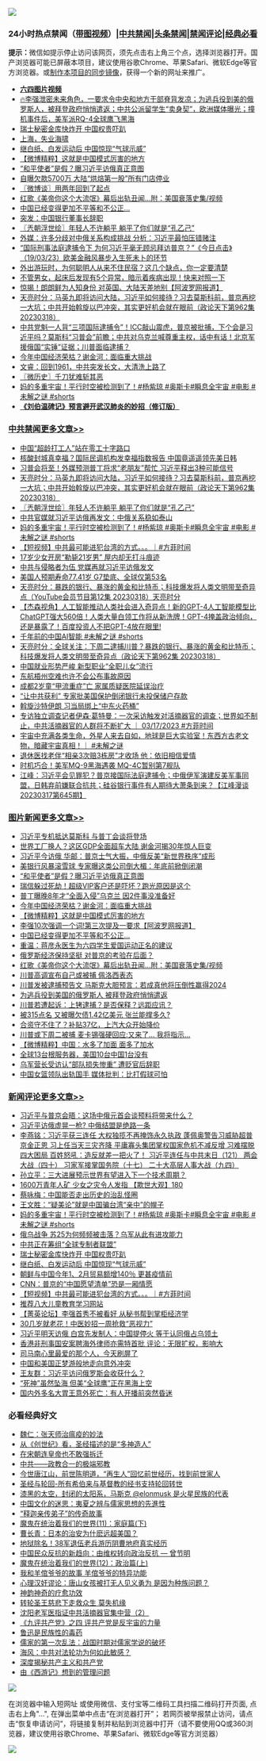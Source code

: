 ![](https://raw.githubusercontent.com/jsvpn/jsproxy/dev/64photo/fqnews-qr.jpg)

<div id="tt">
<h3>24小时热点禁闻（<a href="https://aaa.v2dns.tk/?QAjUl=BgRp5UNKRn&T5Vk=fPVH&Q59Ab=WxGE" target="_blank">带图视频</a>）|<a href="#%E4%B8%AD%E5%85%B1%E7%A6%81%E9%97%BB%E6%9B%B4%E5%A4%9A%E6%96%87%E7%AB%A0">中共禁闻</a>|<a href="#%E5%9B%BE%E7%89%87%E6%96%B0%E9%97%BB%E6%9B%B4%E5%A4%9A%E6%96%87%E7%AB%A0">头条禁闻</a>|<a href="#%E6%96%B0%E9%97%BB%E8%AF%84%E8%AE%BA%E6%9B%B4%E5%A4%9A%E6%96%87%E7%AB%A0">禁闻评论|<a href="#%E5%BF%85%E7%9C%8B%E7%BB%8F%E5%85%B8%E5%A5%BD%E6%96%87">经典必看</a></h3>
<div><b>提示：</b>微信如提示停止访问该网页，须先点击右上角三个点，选择浏览器打开。国产浏览器可能已屏蔽本项目，建议使用谷歌Chrome、苹果Safari、微软Edge等官方浏览器。或<a href="%E5%88%B6%E4%BD%9Cgit%E7%A6%81%E9%97%BB%E9%95%9C%E5%83%8F.md">制作本项目的同步镜像</a>，获得一个新的网址来推广。</div>
<ul>
<li><b><a href="http://d2.v2rss.gq/64.mp4" target="_blank">六四图片视频</a></b></li>
<li><a href="/sohnews/20230319/1861878.md">🔥李强泄密未来角色，一要求令中央和地方干部脊背发凉；为逃兵役到美的俄罗斯人，被拜登政府悄悄遣返；中共公派留学生“卖身契”，欧洲媒体曝光；撞机事件后，美军派RQ-4全球鹰飞黑海</a></li>
<li><a href="/comments/20230320/1861902.md">瑞士秘密金库快炸开 中国权贵吓趴</a></li>
<li><a href="/cnnews/20230320/1862008.md">上海，失业海啸</a></li>
<li><a href="/comments/20230319/1861865.md">继白纸、白发运动后 中国惊现“气球示威”</a></li>
<li><a href="/topimagenews/20230320/1861981.md">【微博精粹】这就是中国模式厉害的地方</a></li>
<li><a href="/topimagenews/20230320/1862039.md">“和平使者”是假？曝习近平访俄真正意图</a></li>
<li><a href="/ssgc/20230320/1861906.md">自曝欠款5700万 大陆“烘焙第一股”所有门店停业</a></li>
<li><a href="/ssgc/20230320/1861953.md">〖微博谈〗用两年回到了起点</a></li>
<li><a href="/topimagenews/20230320/1861896.md">红歌《美帝你这个大流氓》幕后出轨丑闻…附：美国衰落史集/视频</a></li>
<li><a href="/topimagenews/20230320/1861955.md">中国已经变得更加不平等和不公正…</a></li>
<li><a href="/finance/20230320/1862001.md">突发：中国银行董事长辞职</a></li>
<li><a href="/cbnews/20230320/1861964.md">〖兲朝浮世绘〗年轻人不许躺平 躺平了你们就是“孔乙己”</a></li>
<li><a href="/baitai/20230320/1861914.md">外媒：许多分歧对中俄关系构成挑战 分析：习近平最怕压错赌注</a></li>
<li><a href="/sohnews/20230320/1861882.md">“国际刑事法庭逮捕令下 为何习近平毫无顾忌拜访普京？”《今日点击》（19/03/23）欧美金融风暴步入生死未卜的环节</a></li>
<li><a href="/funmedia/20230320/1861937.md">外出游玩时，为何聪明人从来不住民宿？这几个缺点，你一定要清楚</a></li>
<li><a href="/health/20230320/1861921.md">不管男女，起床后发现有5个异常，暗示着疾病出现！快来对照一下</a></li>
<li><a href="/cnnews/20230320/1861992.md">惊揭！朗朗鲜为人知身份 对英国、大陆天差地别【阿波罗网报道】</a></li>
<li><a href="/cbnews/20230320/1861967.md">天亮时分：马英九即将访问大陆，习近平如何接待？习去莫斯科前，普京再挖一大坑；中共开始斡旋以巴冲突，其实更好机会就在眼前（政论天下第962集 20230318）</a></li>
<li><a href="/sohnews/20230320/1862022.md">中共党魁一人背“三项国际逮捕令”！ICC敲山震虎，普京被批捕，下个会是习近平吗？莫斯科“习普会”前瞻；中共对乌克兰喊尊重主权，话中有话！北京军援俄国“实锤”证据；川普面临逮捕？</a></li>
<li><a href="/topimagenews/20230320/1861987.md">今年中国经济荣枯？谢金河：面临重大挑战</a></li>
<li><a href="/sohnews/20230320/1862017.md">文睿：回到1961，中共突发长文，大清洗上路了</a></li>
<li><a href="/bblog/20230320/1861952.md">〖微历史〗千刀犹难斩其恶</a></li>
<li><a href="/comments/20230320/1861915.md">妈的多重宇宙！平行时空被检测到了！#杨紫琼 #奥斯卡#瞬息全宇宙 #电影 #未解之谜 #shorts</a></li>
<li><b><a href="/comments/20200207/1272816.md" target="_blank">《刘伯温碑记》预言避开武汉肺炎的妙招（修订版）</a></b></li>
</ul>
</div>

<div class="catlist">
<h3><a href="/cbnews/" target="_blank">中共禁闻</a><span><a href="/cbnews/" target="_blank" rel="nofollow">更多文章>></a></span></h3>
<ul>
<li><a href="/cbnews/20230320/1862050.md" target="_blank">中国“超龄打工人”站在零工十字路口</a></li>
<li><a href="/cbnews/20230320/1862041.md" target="_blank">核酸封城真幸福？国际民调机构发幸福指数报告 中国竟遥遥领先美日韩</a></li>
<li><a href="/cbnews/20230320/1862037.md" target="_blank">习普会将至！外媒预测普丁将求“老朋友”帮忙 习近平释出3种可能信号</a></li>
<li><a href="/cbnews/20230320/1861967.md" target="_blank">天亮时分：马英九即将访问大陆，习近平如何接待？习去莫斯科前，普京再挖一大坑；中共开始斡旋以巴冲突，其实更好机会就在眼前（政论天下第962集 20230318）</a></li>
<li><a href="/cbnews/20230320/1861964.md" target="_blank">〖兲朝浮世绘〗年轻人不许躺平 躺平了你们就是“孔乙己”</a></li>
<li><a href="/cbnews/20230320/1861947.md" target="_blank">中共官媒就习近平访俄再发文：中俄关系稳如泰山</a></li>
<li><a href="/comments/20230320/1861915.md" target="_blank">妈的多重宇宙！平行时空被检测到了！#杨紫琼 #奥斯卡#瞬息全宇宙 #电影 #未解之谜 #shorts</a></li>
<li><a href="/comments/20230319/1861860.md" target="_blank">【短视频】中共最可能进犯台湾的方式。。。｜#方菲时间</a></li>
<li><a href="/cbnews/20230319/1861791.md" target="_blank">17岁少女开房“勒毙21岁男” 屋内却无打斗痕迹</a></li>
<li><a href="/cbnews/20230319/1861790.md" target="_blank">中共与侵略者为伍 党媒再就习近平访俄发文</a></li>
<li><a href="/cbnews/20230319/1861789.md" target="_blank">美国人预期寿命77.41岁 G7垫底、全球仅第53名</a></li>
<li><a href="/cbnews/20230319/1861729.md" target="_blank">天亮时分：暴跌的银行、暴涨的黄金和比特币；科技爆发将人类文明带至奇异点（YouTube会员节目第12集 20230318）天亮时分</a></li>
<li><a href="/comments/20230319/1861718.md" target="_blank">【杰森视角】人工智能推动人类社会进入奇异点！新的GPT-4人工智能模型比ChatGPT强大560倍！人类大量白领工作将从新洗牌！GPT-4掩盖政治倾向，还是暴露了！百度投资人不把GPT-4放在眼里!</a></li>
<li><a href="/comments/20230319/1861717.md" target="_blank">千年前的中国AI智能 #未解之谜 #shorts</a></li>
<li><a href="/cbnews/20230319/1861711.md" target="_blank">天亮时分：全球关注：下周二逮捕川普？暴跌的银行、暴涨的黄金和比特币；科技爆发将人类文明带至奇异点（政论天下第962集 20230318）</a></li>
<li><a href="/cbnews/20230319/1861704.md" target="_blank">中国就业形势严峻 新型职业“全职儿女”流行</a></li>
<li><a href="/cbnews/20230319/1861663.md" target="_blank">东航梧州空难也许不会公布事故原因</a></li>
<li><a href="/cbnews/20230319/1861595.md" target="_blank">成都2岁童“甲流重症”亡 家属质疑医院延误治疗</a></li>
<li><a href="/cbnews/20230318/1861585.md" target="_blank">“让中共获利” 专家批美国保护倒闭银行未投保储户存款</a></li>
<li><a href="/cbnews/20230318/1861578.md" target="_blank">斡旋沙特伊朗 习当局绑上“中东火药桶”</a></li>
<li><a href="/comments/20230318/1861563.md" target="_blank">专访独立调查记者伊森·葛特曼：一次采访触发对活摘器官的调查；世界如不制止，中共活摘器官的人群将不断扩大 ｜ 03/17/2023 #方菲时间</a></li>
<li><a href="/comments/20230318/1861542.md" target="_blank">宇宙中充满各类生命，外星人来去自如，地球是巨大实验室！东西方古老文物，暗藏宇宙真相！｜ #未解之谜</a></li>
<li><a href="/cbnews/20230318/1861536.md" target="_blank">退休医找老伴“相亲3次赔3栋房”才收场 他：依旧相信爱情</a></li>
<li><a href="/cbnews/20230318/1861497.md" target="_blank">时机巧合！美军MQ-9黑海遇袭 MQ-4C暂别第7舰队</a></li>
<li><a href="/cbnews/20230318/1861445.md" target="_blank">江峰：习近平会见罪犯？普京接国际法庭逮捕令；中俄伊军演建反美军事同盟，日韩弃前嫌联合抗共；硅谷银行事件有人期待大萧条到来？【江峰漫谈20230317第645期】</a></li>

</ul>
</div>
<div class="catlist">
<h3><a href="/topimagenews/" target="_blank">图片新闻</a><span><a href="/topimagenews/" target="_blank" rel="nofollow">更多文章>></a></span></h3>
<ul>
<li><a href="/topimagenews/20230320/1862094.md" target="_blank">习近平专机抵达莫斯科 与普丁会谈将登场</a></li>
<li><a href="/topimagenews/20230320/1862075.md" target="_blank">世界工厂换人？这区GDP全面超车大陆 谢金河揭30年惊人巨变</a></li>
<li><a href="/topimagenews/20230320/1862049.md" target="_blank">习近平今访俄 华邮：普京士气大振，中俄反美“新世界秩序”成形</a></li>
<li><a href="/topimagenews/20230320/1862045.md" target="_blank">美银行风暴滚雪球 专家曝这类公司倒大楣：年底前掀倒闭潮</a></li>
<li><a href="/topimagenews/20230320/1862039.md" target="_blank">“和平使者”是假？曝习近平访俄真正意图</a></li>
<li><a href="/topimagenews/20230320/1862031.md" target="_blank">瑞信躲过死劫！超级VIP客户还是吓坏？跑光原因是这个</a></li>
<li><a href="/topimagenews/20230320/1862024.md" target="_blank">普丁曝晚8年才“全面入侵”乌克兰 因2件事没准备好</a></li>
<li><a href="/topimagenews/20230320/1861987.md" target="_blank">今年中国经济荣枯？谢金河：面临重大挑战</a></li>
<li><a href="/topimagenews/20230320/1861981.md" target="_blank">【微博精粹】这就是中国模式厉害的地方</a></li>
<li><a href="/topimagenews/20230320/1861968.md" target="_blank">李强10次强调一个词!第三次提及一要求【阿波罗网报道】</a></li>
<li><a href="/topimagenews/20230320/1861955.md" target="_blank">中国已经变得更加不平等和不公正…</a></li>
<li><a href="/topimagenews/20230320/1861898.md" target="_blank">重温：蒋彦永医生为六四学生爱国运动正名的建议</a></li>
<li><a href="/topimagenews/20230320/1861897.md" target="_blank">俄罗斯经济保持坚挺 对普京的考验在后面？</a></li>
<li><a href="/topimagenews/20230320/1861896.md" target="_blank">红歌《美帝你这个大流氓》幕后出轨丑闻…附：美国衰落史集/视频</a></li>
<li><a href="/topimagenews/20230319/1861776.md" target="_blank">川普高调宣布自己或被捕 佩洛西表态</a></li>
<li><a href="/topimagenews/20230319/1861772.md" target="_blank">川普发被逮捕预告文 马斯克大胆预言：若成真他将压倒性赢得2024</a></li>
<li><a href="/topimagenews/20230319/1861761.md" target="_blank">为逃兵役到美国的俄罗斯人 被拜登政府悄悄遣返</a></li>
<li><a href="/topimagenews/20230319/1861752.md" target="_blank">川普若遭起诉：上铐逮捕？是否保释？远距应讯？</a></li>
<li><a href="/topimagenews/20230319/1861744.md" target="_blank">被315点名 又被曝欠债1.42亿美元 张兰能撑多久?</a></li>
<li><a href="/topimagenews/20230319/1861739.md" target="_blank">合资守不住了？补贴37亿，上汽大众开始降价</a></li>
<li><a href="/topimagenews/20230319/1861738.md" target="_blank">川普或下周二被捕 麦卡锡强硬回应:又来了… 我将指示&#8230;</a></li>
<li><a href="/topimagenews/20230319/1861723.md" target="_blank">【微博精粹】中国：水多了加面 面多了加水</a></li>
<li><a href="/topimagenews/20230319/1861722.md" target="_blank">全球13台根服务器，美国10台中国1台没有</a></li>
<li><a href="/topimagenews/20230319/1861721.md" target="_blank">乌军营长受访认“部队损失惨重” 遭贬官后辞职</a></li>
<li><a href="/topimagenews/20230319/1861645.md" target="_blank">中国女篮领队出轨国手 媒体批判：比打假球可怕</a></li>

</ul>
</div>
<div class="catlist">
<h3><a href="/comments/" target="_blank">新闻评论</a><span><a href="/comments/" target="_blank" rel="nofollow">更多文章>></a></span></h3>
<ul>
<li><a href="/comments/20230320/1862090.md" target="_blank">习近平与普京会晤：这场中俄元首会谈预料将带来什么？</a></li>
<li><a href="/comments/20230320/1862052.md" target="_blank">习近平访俄虚晃一枪? 中俄结盟是绝路一条</a></li>
<li><a href="/comments/20230320/1861978.md" target="_blank">李燕铭：习近平获三连任 大权独揽不再掩饰永久执政 蓬佩奥警告习威胁超普京金正恩 习上任当天三灾齐降 平庸寡头集团掌权国家危机不减反增 习难摆脱四大困局 百姓怒吼：造反就差一把火了！ 习近平连任与中共末日（121） 两会大战（四十） 习家军接掌国务院（十七） 二十大高层人事大战（九四）</a></li>
<li><a href="/comments/20230320/1861975.md" target="_blank">孙立平：三大进展预示世界有望进入下一个技术周期？</a></li>
<li><a href="/comments/20230320/1861971.md" target="_blank">1600万青年人矿 少女之灾令人发指 【欺世大观】180</a></li>
<li><a href="/comments/20230320/1861970.md" target="_blank">蔡咏梅：中国能否走出历史的治乱怪圈</a></li>
<li><a href="/comments/20230320/1861958.md" target="_blank">王文胜：“疑美论”就是中国骗台湾“亲中”的幌子</a></li>
<li><a href="/comments/20230320/1861915.md" target="_blank">妈的多重宇宙！平行时空被检测到了！#杨紫琼 #奥斯卡#瞬息全宇宙 #电影 #未解之谜 #shorts</a></li>
<li><a href="/comments/20230320/1861909.md" target="_blank">俄乌战争 苏25为何频频被击落？乌军从此有进攻能力</a></li>
<li><a href="/comments/20230320/1861908.md" target="_blank">中共正在筹组“全球专制者联盟”</a></li>
<li><a href="/comments/20230320/1861902.md" target="_blank">瑞士秘密金库快炸开 中国权贵吓趴</a></li>
<li><a href="/comments/20230319/1861865.md" target="_blank">继白纸、白发运动后 中国惊现“气球示威”</a></li>
<li><a href="/comments/20230319/1861864.md" target="_blank">朝鲜与中国今年1、2月贸易额增140％ 更甚疫情前</a></li>
<li><a href="/comments/20230319/1861863.md" target="_blank">CNN：普京的“中国愿望清单”恐是一厢情愿</a></li>
<li><a href="/comments/20230319/1861860.md" target="_blank">【短视频】中共最可能进犯台湾的方式。。。｜#方菲时间</a></li>
<li><a href="/comments/20230319/1861853.md" target="_blank">推荐八大儿童教育学习网站</a></li>
<li><a href="/comments/20230319/1861845.md" target="_blank">【菁英论坛】李强首秀不被看好 从秘书帮到掌柜经济学</a></li>
<li><a href="/comments/20230319/1861844.md" target="_blank">30几岁就老花！中医妙招一周抢救“恶视力”</a></li>
<li><a href="/comments/20230319/1861829.md" target="_blank">习近平明天访俄 白宫先发制人：中国提停火 等于认同俄占乌领土</a></li>
<li><a href="/comments/20230319/1861806.md" target="_blank">香港非刑事国安案聘海外律师亦需特首批 评论：无限扩权，影响大</a></li>
<li><a href="/comments/20230319/1861768.md" target="_blank">司马南心里最爱的那个人，今天刷屏了</a></li>
<li><a href="/comments/20230319/1861741.md" target="_blank">中国和美国正梦游般地走向意外冲突</a></li>
<li><a href="/comments/20230319/1861733.md" target="_blank">王友群：习近平访问俄罗斯会收获什么？</a></li>
<li><a href="/comments/20230319/1861732.md" target="_blank">“死神”虽然坠海 但美“全球鹰”正在黑海上空</a></li>
<li><a href="/comments/20230319/1861731.md" target="_blank">国内外多名大胃王意外死亡：有人开播前突然昏迷</a></li>

</ul>
</div>

<div class="catlist">
<h3>必看经典好文</h3>
<ul>
<li><a href="/comments/20200224/1282494.md" target="_blank">魏仁：张天师治瘟疫的妙法</a></li>
<li><a href="/comments/20210223/1492392.md" target="_blank">从《创世纪》看，圣经描述的是“多神造人”</a></li>
<li><a href="/lifebaike/20200315/1294178.md" target="_blank">在宋朝连皇帝也不敢强拆迁</a></li>
<li><a href="/comments/20220331/1712636.md" target="_blank">中共——政教合一的极端邪教</a></li>
<li><a href="/funmedia/20210321/1509617.md" target="_blank">今世唐江山，前世陈明道，“再生人”回忆前世经历，找到前世家人</a></li>
<li><a href="/comments/20220503/1727836.md" target="_blank">圣经与轮回-所有希伯来与基督教的经书支持轮回转世</a></li>
<li><a href="/cbnews/20211017/1639766.md" target="_blank">漆黑的太空，封闭的太阳系，马斯克 @elonmusk 是火星民族的代表</a></li>
<li><a href="/comments/20220819/1773621.md" target="_blank">中国文化的迷思：夷夏之辨与儒家思想的先進性</a></li>
<li><a href="/tculture/20121214/86862.md" target="_blank">“释迦亲传弟子”的传奇故事</a></li>
<li><a href="/topimagenews/20180530/950691.md" target="_blank">魔鬼在统治着我们的世界(11)：家庭篇(下)</a></li>
<li><a href="/taiwannews/20221015/1797413.md" target="_blank">曹长青：日本的治安为什麽远超美国？</a></li>
<li><a href="/cbnews/20200531/1337381.md" target="_blank">地狱除名！38军退伍老兵游历阴曹地府真实经历</a></li>
<li><a href="/comments/20220713/1757701.md" target="_blank">中国民众反抗的新趋向：由维权转向政治反抗 — 曾节明</a></li>
<li><a href="/topimagenews/20180601/951286.md" target="_blank">魔鬼在统治着我们的世界(12)：政治篇(上)</a></li>
<li><a href="/tculture/20200917/1398046.md" target="_blank">我和羊倌爷爷的故事 羊倌爷爷的特异功能</a></li>
<li><a href="/comments/20220614/1745276.md" target="_blank">心理汉奸谬论：唐山女孩被打无人见义勇为 是因为种族问题？</a></li>
<li><a href="/comments/20220105/1675252.md" target="_blank">神韵神奇的疗愈功效</a></li>
<li><a href="/health/20141127/823595.md" target="_blank">转轮圣王慈悲下走救众生 莫失机缘</a></li>
<li><a href="/comments/20221222/1826761.md" target="_blank">沈阳老军医指证中共活摘器官集中营（2）</a></li>
<li><a href="/bookonline/20131116/201053.md" target="_blank">《九评共产党》之四 评共产党是反宇宙的力量</a></li>
<li><a href="/lishi/20130311/666695.md" target="_blank">鲁迅是民族性的毒药</a></li>
<li><a href="/comments/20191110/1037275.md" target="_blank">儒家的第一次乱法：战国时期对儒家学说的破坏</a></li>
<li><a href="/comments/20191218/1228234.md" target="_blank">海风：中共对法轮功为何如此敏感？</a></li>
<li><a href="/cbnews/20210731/1597512.md" target="_blank">深度揭秘共产主义和共产党</a></li>
<li><a href="/cbnews/20211017/1639767.md" target="_blank">由《西游记》想到的管理问题</a></li>

</ul>
</div>

![](https://raw.githubusercontent.com/jsvpn/jsproxy/dev/64photo/fqnews-qr.jpg)

在浏览器中输入短网址 或使用微信、支付宝等二维码工具扫描二维码打开页面, 点击右上角"...", 在弹出菜单中点击“在浏览器打开”； 若网页被举报禁止访问，请点击“恢复申请访问”，将链接复制并粘贴到浏览器中打开（请不要使用QQ或360浏览器，建议使用谷歌Chrome、苹果Safari、微软Edge等官方浏览器）

![](https://raw.githubusercontent.com/jsvpn/jsproxy/dev/64photo/wx.jpg)